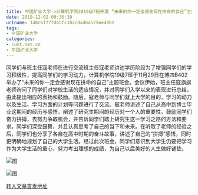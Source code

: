 ```yaml
---
title: 中国矿业大学->计算机学院2019级7班开展 “未来的你一定会感谢现在拼命的自己”主题班会 | cumt.net.cn
date: 2019-12-02 09:36:39
urlname: 148c6f77fd45fc182cdad6a5756e48b2
tags: 
- 中国矿业大学
categories:
- cumt.net.cn
- 中国矿业大学
---
```

同学们与班主任寇老师在进行交流班主任寇老师讲述学历阶段为了增强同学们的学习积极性，提高同学们的学习动力，计算机学院19级7班于11月29日在博四B402举办了“未来的你一定会感谢现在拼命的自己”主题班会。会议伊始，班主任寇旗旗老师询问了同学们对学校生活的适应情况，并对同学们入学以来的表现进行总结，由此提出相应的表扬和鼓励。随后，寇老师与同学们就上大学的目的，学习的动力以及生活、学习方面的计划等问题进行了交流。寇老师讲述了自己从高中到博士毕业这期间的经历与感悟，阐述了研究生期间的经历对一个人的重要性，鼓励同学们奋力拼搏，去努力争取机会，并告诉同学们踏上研究生这一学习之路的方法和要求。同学们深受鼓舞，并且认真思考了自己的当下和未来。在听取了老师的经验之后，同学们也分享了各自在高中时期的奋斗故事，讲述了自己的“拼搏”感悟，同时更明确地规划了自己的大学生活。经过此次班会，同学们意识到大学生仍要把学习作为大学生活的重心，努力考出理想的成绩，为自己以后美好的人生做好铺垫。

![图](http://xwzx.cumt.edu.cn/_upload/article/images/b5/c6/d88d9b6940f5b9bc77e78ef39e5f/d7b59c5a-5036-450b-8da6-003cab058766.png)

![图](http://xwzx.cumt.edu.cn/_upload/article/images/b5/c6/d88d9b6940f5b9bc77e78ef39e5f/36e7d28f-8ef9-49e8-958a-8244ed7f58f3.png)

[转入文章首发地址](http://xwzx.cumt.edu.cn/6c/a2/c523a552098/page.htm)